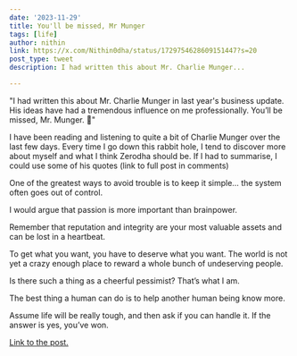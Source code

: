 ```yaml
---
date: '2023-11-29'
title: You'll be missed, Mr Munger
tags: [life]
author: nithin
link: https://x.com/Nithin0dha/status/1729754628609151447?s=20
post_type: tweet
description: I had written this about Mr. Charlie Munger...

---
```


"I had written this about Mr. Charlie Munger in last year's business update. His ideas have had a tremendous influence on me professionally. You’ll be missed, Mr. Munger. 🖤"

I have been reading and listening to quite a bit of Charlie Munger over the last few days. Every time I go down this rabbit hole, I tend to discover more about myself and what I think Zerodha should be. If I had to summarise, I could use some of his quotes (link to full post in comments)

One of the greatest ways to avoid trouble is to keep it simple… the system often goes out of control.

I would argue that passion is more important than brainpower.

Remember that reputation and integrity are your most valuable assets and can be lost in a heartbeat.

To get what you want, you have to deserve what you want. The world is not yet a crazy enough place to reward a whole bunch of undeserving people.

Is there such a thing as a cheerful pessimist? That’s what I am.

The best thing a human can do is to help another human being know more.

Assume life will be really tough, and then ask if you can handle it. If the answer is yes, you’ve won.

[Link to the post.](https://zerodha.com/z-connect/featured/business-updates-increased-disclosures-and-improving-transparency)
